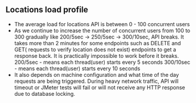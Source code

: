 Locations load profile
---------------------------------
* The average load for locations API is between 0 - 100 concurrent users
* As we continue to increase the number of concurrent users from 100 to 300 gradually like 200/5sec -> 250/5sec -> 300/10sec, API breaks. It takes more than 2 minutes for some endpoints such as DELETE and GET( requests to verify location does not exist) endpoints to get a response back. It is practically impossible to work before it breaks. 
200/5sec - means each thread(user) starts every 5 seconds 
300/10sec - means each thread(user) starts every 10 seconds
* It also depends on machine configuration and what time of the day requests are being triggered. During heavy network traffic, API will timeout or JMeter tests will fail or will not receive any HTTP response due to database locking.